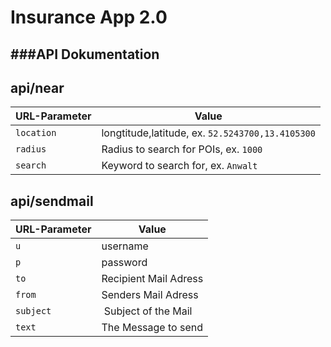# Insurance App 2.0

###API Dokumentation
---


## api/near

|URL-Parameter|Value|
|------|-----------|
|`location`| longtitude,latitude, ex. `52.5243700,13.4105300`|
|`radius`| Radius to search for POIs, ex. `1000`|
|`search`| Keyword to search for, ex. `Anwalt`|


## api/sendmail

|URL-Parameter|Value|
|------|-----------|
|`u`| username|
|`p`| password|
|`to`| Recipient Mail Adress|
|`from`| Senders Mail Adress|
|`subject`| Subject of the Mail|
|`text`| The Message to send|
